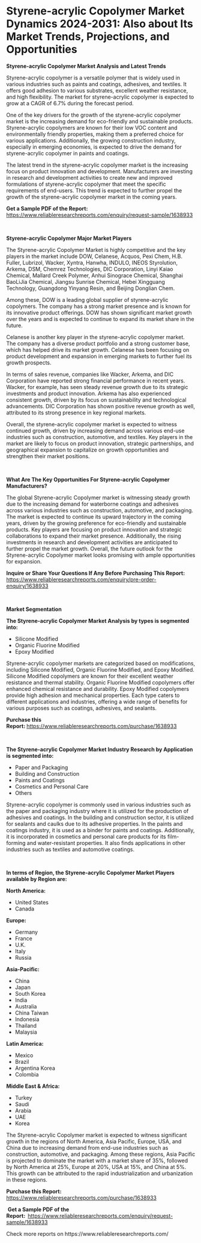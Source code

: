 <p><h1>Styrene-acrylic Copolymer Market Dynamics 2024-2031: Also about Its Market Trends, Projections, and Opportunities</h1></p><p><strong>Styrene-acrylic Copolymer Market Analysis and Latest Trends</strong></p>
<p><p>Styrene-acrylic copolymer is a versatile polymer that is widely used in various industries such as paints and coatings, adhesives, and textiles. It offers good adhesion to various substrates, excellent weather resistance, and high flexibility. The market for styrene-acrylic copolymer is expected to grow at a CAGR of 6.7% during the forecast period.</p><p>One of the key drivers for the growth of the styrene-acrylic copolymer market is the increasing demand for eco-friendly and sustainable products. Styrene-acrylic copolymers are known for their low VOC content and environmentally friendly properties, making them a preferred choice for various applications. Additionally, the growing construction industry, especially in emerging economies, is expected to drive the demand for styrene-acrylic copolymer in paints and coatings.</p><p>The latest trend in the styrene-acrylic copolymer market is the increasing focus on product innovation and development. Manufacturers are investing in research and development activities to create new and improved formulations of styrene-acrylic copolymer that meet the specific requirements of end-users. This trend is expected to further propel the growth of the styrene-acrylic copolymer market in the coming years.</p></p>
<p><strong>Get a Sample PDF of the Report:&nbsp;</strong> <a href="https://www.reliableresearchreports.com/enquiry/request-sample/1638933">https://www.reliableresearchreports.com/enquiry/request-sample/1638933</a></p>
<p>&nbsp;</p>
<p><strong>Styrene-acrylic Copolymer Major Market Players</strong></p>
<p><p>The Styrene-acrylic Copolymer Market is highly competitive and the key players in the market include DOW, Celanese, Acquos, Pexi Chem, H.B. Fuller, Lubrizol, Wacker, Xyntra, Hanwha, INDULO, INEOS Styrolution, Arkema, DSM, Chemrez Technologies, DIC Corporation, Linyi Kaiao Chemical, Mallard Creek Polymer, Anhui Sinograce Chemical, Shanghai BaoLiJia Chemical, Jiangsu Sunrise Chemical, Hebei Xingguang Technology, Guangdong Yinyang Resin, and Beijing Donglian Chem.</p><p>Among these, DOW is a leading global supplier of styrene-acrylic copolymers. The company has a strong market presence and is known for its innovative product offerings. DOW has shown significant market growth over the years and is expected to continue to expand its market share in the future.</p><p>Celanese is another key player in the styrene-acrylic copolymer market. The company has a diverse product portfolio and a strong customer base, which has helped drive its market growth. Celanese has been focusing on product development and expansion in emerging markets to further fuel its growth prospects.</p><p>In terms of sales revenue, companies like Wacker, Arkema, and DIC Corporation have reported strong financial performance in recent years. Wacker, for example, has seen steady revenue growth due to its strategic investments and product innovation. Arkema has also experienced consistent growth, driven by its focus on sustainability and technological advancements. DIC Corporation has shown positive revenue growth as well, attributed to its strong presence in key regional markets.</p><p>Overall, the styrene-acrylic copolymer market is expected to witness continued growth, driven by increasing demand across various end-use industries such as construction, automotive, and textiles. Key players in the market are likely to focus on product innovation, strategic partnerships, and geographical expansion to capitalize on growth opportunities and strengthen their market positions.</p></p>
<p>&nbsp;</p>
<p><strong>What Are The Key Opportunities For Styrene-acrylic Copolymer Manufacturers?</strong></p>
<p><p>The global Styrene-acrylic Copolymer market is witnessing steady growth due to the increasing demand for waterborne coatings and adhesives across various industries such as construction, automotive, and packaging. The market is expected to continue its upward trajectory in the coming years, driven by the growing preference for eco-friendly and sustainable products. Key players are focusing on product innovation and strategic collaborations to expand their market presence. Additionally, the rising investments in research and development activities are anticipated to further propel the market growth. Overall, the future outlook for the Styrene-acrylic Copolymer market looks promising with ample opportunities for expansion.</p></p>
<p><strong>Inquire or Share Your Questions If Any Before Purchasing This Report:</strong> <a href="https://www.reliableresearchreports.com/enquiry/pre-order-enquiry/1638933">https://www.reliableresearchreports.com/enquiry/pre-order-enquiry/1638933</a></p>
<p>&nbsp;</p>
<p><strong>Market Segmentation</strong></p>
<p><strong>The Styrene-acrylic Copolymer Market Analysis by types is segmented into:</strong></p>
<p><ul><li>Silicone Modified</li><li>Organic Fluorine Modified</li><li>Epoxy Modified</li></ul></p>
<p><p>Styrene-acrylic copolymer markets are categorized based on modifications, including Silicone Modified, Organic Fluorine Modified, and Epoxy Modified. Silicone Modified copolymers are known for their excellent weather resistance and thermal stability. Organic Fluorine Modified copolymers offer enhanced chemical resistance and durability. Epoxy Modified copolymers provide high adhesion and mechanical properties. Each type caters to different applications and industries, offering a wide range of benefits for various purposes such as coatings, adhesives, and sealants.</p></p>
<p><strong>Purchase this Report:&nbsp;</strong><a href="https://www.reliableresearchreports.com/purchase/1638933">https://www.reliableresearchreports.com/purchase/1638933</a></p>
<p>&nbsp;</p>
<p><strong>The Styrene-acrylic Copolymer Market Industry Research by Application is segmented into:</strong></p>
<p><ul><li>Paper and Packaging</li><li>Building and Construction</li><li>Paints and Coatings</li><li>Cosmetics and Personal Care</li><li>Others</li></ul></p>
<p><p>Styrene-acrylic copolymer is commonly used in various industries such as the paper and packaging industry where it is utilized for the production of adhesives and coatings. In the building and construction sector, it is utilized for sealants and caulks due to its adhesive properties. In the paints and coatings industry, it is used as a binder for paints and coatings. Additionally, it is incorporated in cosmetics and personal care products for its film-forming and water-resistant properties. It also finds applications in other industries such as textiles and automotive coatings.</p></p>
<p>&nbsp;</p>
<p><strong>In terms of Region, the Styrene-acrylic Copolymer Market Players available by Region are:</strong></p>
<p>
    <p> <strong> North America: </strong>
        <ul>
            <li>United States</li>
            <li>Canada</li>
        </ul>
        </p> 
    <p> <strong> Europe: </strong>
        <ul>
            <li>Germany</li>
            <li>France</li>
            <li>U.K.</li>
            <li>Italy</li>
            <li>Russia</li>
        </ul>
        </p> 
    <p> <strong> Asia-Pacific: </strong>
        <ul>
            <li>China</li>
            <li>Japan</li>
            <li>South Korea</li>
            <li>India</li>
            <li>Australia</li>
            <li>China Taiwan</li>
            <li>Indonesia</li>
            <li>Thailand</li>
            <li>Malaysia</li>
        </ul>
        </p> 
    <p> <strong> Latin America: </strong>
        <ul>
            <li>Mexico</li>
            <li>Brazil</li>
            <li>Argentina Korea</li>
            <li>Colombia</li>
        </ul>
        </p> 
    <p> <strong> Middle East & Africa: </strong>
        <ul>
            <li>Turkey</li>
            <li>Saudi</li>
            <li>Arabia</li>
            <li>UAE</li>
            <li>Korea</li>
        </ul>
    </p>
    </p>
<p><p>The Styrene-acrylic Copolymer market is expected to witness significant growth in the regions of North America, Asia Pacific, Europe, USA, and China due to increasing demand from end-use industries such as construction, automotive, and packaging. Among these regions, Asia Pacific is projected to dominate the market with a market share of 35%, followed by North America at 25%, Europe at 20%, USA at 15%, and China at 5%. This growth can be attributed to the rapid industrialization and urbanization in these regions.</p></p>
<p><strong>Purchase this Report: </strong><a href="https://www.reliableresearchreports.com/purchase/1638933">https://www.reliableresearchreports.com/purchase/1638933</a></p>
<p>&nbsp;<strong>Get a Sample PDF of the Report:&nbsp;&nbsp;</strong><a href="https://www.reliableresearchreports.com/enquiry/request-sample/1638933">https://www.reliableresearchreports.com/enquiry/request-sample/1638933</a></p>
<p><strong></strong></p>
<p>Check more reports on https://www.reliableresearchreports.com/</p>
